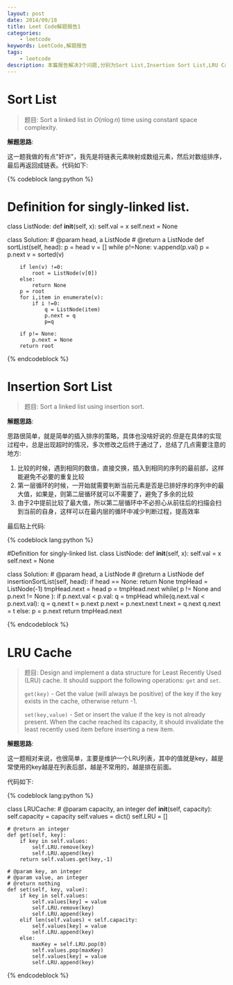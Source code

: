 ```yaml
---
layout: post
date: 2014/09/18
title: Leet Code解题报告1
categories: 
    - leetcode
keywords: LeetCode,解题报告
tags: 
    - leetcode
description: 本篇报告解决3个问题,分别为Sort List,Insertion Sort List,LRU Cache 
---
```


# Sort List

> 题目: Sort a linked list in $O(n\log n)$ time using constant space complexity.
>

**解题思路**:

这一题我做的有点"奸诈"，我先是将链表元素映射成数组元素，然后对数组排序，最后再返回成链表。代码如下:


{% codeblock lang:python %}

# Definition for singly-linked list.
class ListNode:
    def __init__(self, x):
        self.val = x
        self.next = None

class Solution:
    # @param head, a ListNode
    # @return a ListNode
    def sortList(self, head):
        p = head
        v = []
        while p!=None:
            v.append(p.val)
            p = p.next
        v = sorted(v)
        
        if len(v) !=0:
            root = ListNode(v[0])
        else:
            return None
        p = root
        for i,item in enumerate(v):
            if i !=0:
                q = ListNode(item)
                p.next = q
                p=q

        if p!= None:
            p.next = None
        return root

{% endcodeblock %}

# Insertion Sort List

> 题目: Sort a linked list using insertion sort.

**解题思路**:

思路很简单，就是简单的插入排序的策略，具体也没啥好说的.但是在具体的实现过程中，总是出现超时的情况，多次修改之后终于通过了，总结了几点需要注意的地方:

1. 比较的时候，遇到相同的数值，直接交换，插入到相同的序列的最前部，这样能避免不必要的重复比较
2. 第一层循环的时候，一开始就需要判断当前元素是否是已排好序的序列中的最大值，如果是，则第二层循环就可以不需要了，避免了多余的比较
3. 由于2中提前比较了最大值，所以第二层循环中不必担心从前往后的扫描会扫到当前的自身，这样可以在最内层的循环中减少判断过程，提高效率

最后贴上代码:

{% codeblock lang:python %}

#Definition for singly-linked list.
class ListNode:
    def __init__(self, x):
        self.val = x
        self.next = None

class Solution:
    # @param head, a ListNode
    # @return a ListNode
    def insertionSortList(self, head):
        if head == None:
            return None
        tmpHead = ListNode(-1)
        tmpHead.next = head
        p = tmpHead.next
        while( p != None and p.next != None ):
            if p.next.val < p.val:
                q = tmpHead
                while(q.next.val < p.next.val):
                    q = q.next
                t = p.next
                p.next = p.next.next
                t.next = q.next
                q.next = t
            else:
                p = p.next
        return tmpHead.next
 

{% endcodeblock %}


# LRU Cache

> 题目: Design and implement a data structure for Least Recently Used (LRU) cache. It should support the following operations: `get` and `set`.
>
>
> `get(key)` - Get the value (will always be positive) of the key if the key exists in the cache, otherwise return -1.
>
>
> `set(key,value)` - Set or insert the value if the key is not already present. When the cache reached its capacity, it should invalidate the least recently used item before inserting a new item.


**解题思路**:

这一题相对来说，也很简单，主要是维护一个LRU列表，其中的值就是key，越是常使用的key越是在列表后部，越是不常用的，越是排在前面。

代码如下:

{% codeblock lang:python %}

class LRUCache:
    # @param capacity, an integer
    def __init__(self, capacity):
        self.capacity = capacity
        self.values = dict()
        self.LRU = []
        
    # @return an integer
    def get(self, key):
        if key in self.values:
            self.LRU.remove(key)
            self.LRU.append(key)
        return self.values.get(key,-1)

    # @param key, an integer
    # @param value, an integer
    # @return nothing
    def set(self, key, value):
        if key in self.values:
            self.values[key] = value
            self.LRU.remove(key)
            self.LRU.append(key)
        elif len(self.values) < self.capacity:
            self.values[key] = value
            self.LRU.append(key)
        else:
            maxKey = self.LRU.pop(0)
            self.values.pop(maxKey)
            self.values[key] = value
            self.LRU.append(key)

{% endcodeblock %}



